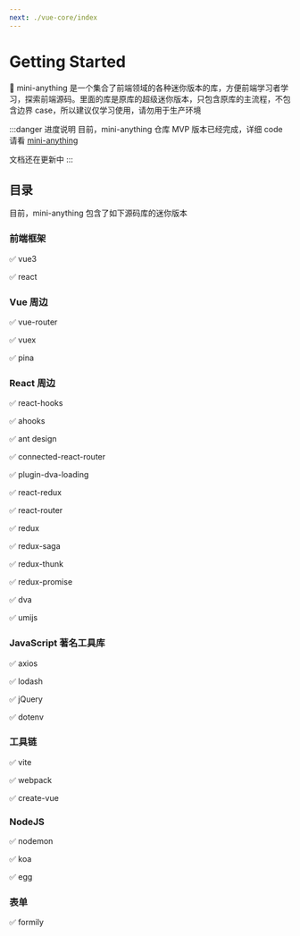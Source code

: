 ```yaml
---
next: ./vue-core/index
---
```


# Getting Started

🚀 mini-anything 是一个集合了前端领域的各种迷你版本的库，方便前端学习者学习，探索前端源码。里面的库是原库的超级迷你版本，只包含原库的主流程，不包含边界 case，所以建议仅学习使用，请勿用于生产环境

:::danger 进度说明
目前，mini-anything 仓库 MVP 版本已经完成，详细 code 请看 [mini-anything](https://github.com/Sunny-117/mini-anything)

文档还在更新中
:::

## 目录

目前，mini-anything 包含了如下源码库的迷你版本

### 前端框架

✅ vue3

✅ react

### Vue 周边

✅ vue-router

✅ vuex

✅ pina

### React 周边

✅ react-hooks

✅ ahooks

✅ ant design

✅ connected-react-router

✅ plugin-dva-loading

✅ react-redux

✅ react-router

✅ redux

✅ redux-saga

✅ redux-thunk

✅ redux-promise

✅ dva

✅ umijs

### JavaScript 著名工具库

✅ axios

✅ lodash

✅ jQuery

✅ dotenv

### 工具链

✅ vite

✅ webpack

✅ create-vue

### NodeJS

✅ nodemon

✅ koa

✅ egg

### 表单

✅ formily
